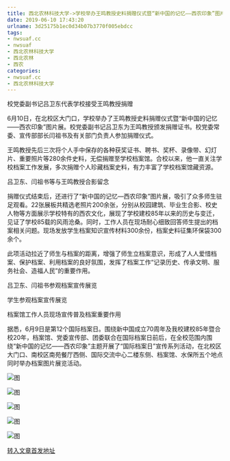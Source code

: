 ```yaml
---
title: 西北农林科技大学->学校举办王鸣教授史料捐赠仪式暨“新中国的记忆——西农印象”图片展 | nwsuaf.cc
date: 2019-06-10 17:43:20
urlname: 3d25175b1ec0d34b07b3770f005ebdcc
tags: 
- nwsuaf.cc
- nwsuaf
- 西北农林科技大学
- 西北农林
- 西农
categories:
- nwsuaf.cc
- 西北农林科技大学
---
```



校党委副书记吕卫东代表学校接受王鸣教授捐赠

6月10日，在北校区大门口，学校举办了王鸣教授史料捐赠仪式暨“新中国的记忆——西农印象”图片展。校党委副书记吕卫东为王鸣教授颁发捐赠证书。校党委常委、宣传部部长闫祖书及有关部门负责人参加捐赠仪式。

王鸣教授先后三次将个人手中保存的各种获奖证书、聘书、奖杯、录像带、幻灯片、重要照片等280余件史料，无偿捐赠至学校档案馆。合校以来，他一直关注学校档案工作发展，多次捐赠个人珍藏档案史料，有力丰富了学校档案馆藏资源。

吕卫东、闫祖书等与王鸣教授合影留念

捐赠仪式结束后，还进行了“新中国的记忆—西农印象”图片展，吸引了众多师生驻足观看。22张展板共精选老照片200余张，分别从校园建筑、毕业生合影、校史人物等方面展示学校特有的西农文化，展现了学校建校85年以来的历史与变迁，见证了学校85载的风雨沧桑。同时，工作人员在现场耐心细致回答师生提出的档案相关问题。现场发放学生档案知识宣传材料300余份，档案史料征集环保袋300余个。

此项活动拉近了师生与档案的距离，增强了师生立档案意识，形成了人人爱惜档案、保护档案、利用档案的良好氛围，发挥了档案工作“记录历史、传承文明、服务社会、造福人民”的重要作用。

吕卫东、闫祖书参观档案宣传展览

学生参观档案宣传展览

档案馆工作人员现场宣传普及档案重要作用

据悉，6月9日是第12个国际档案日。围绕新中国成立70周年及我校建校85年暨合校20年，档案馆、党委宣传部、团委联合在国际档案日前后，在全校范围内围绕“新中国的记忆——西农印象”主题开展了“国际档案日”宣传系列活动，在北校区大门口、南校区南苑餐厅西侧、国际交流中心二楼东侧、档案馆、水保所五个地点同时举办档案图片展览活动。



![图](https://news.nwsuaf.edu.cn/images/content/2019-06/20190610164746950368.JPG)

![图](https://news.nwsuaf.edu.cn/images/content/2019-06/20190610164729512237.JPG)

![图](https://news.nwsuaf.edu.cn/images/content/2019-06/20190610164713769101.JPG)

![图](https://news.nwsuaf.edu.cn/images/content/2019-06/20190610164640738067.JPG)

![图](https://news.nwsuaf.edu.cn/images/content/2019-06/20190610164547018916.JPG)

[转入文章首发地址](https://news.nwsuaf.edu.cn/xnxw/90155.htm)